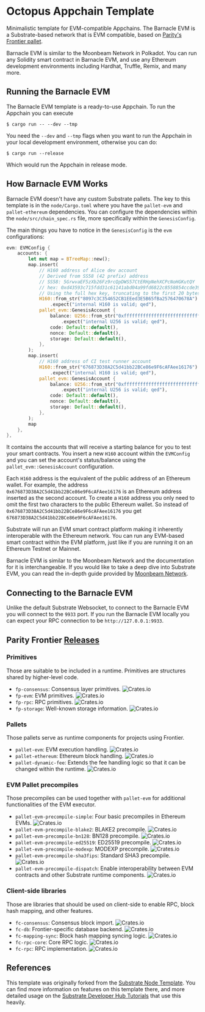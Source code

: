 # Octopus Appchain Template

Minimalistic template for EVM-compatible Appchains. The Barnacle EVM is a Substrate-based network that is EVM compatible, based on [Parity's Frontier pallet](https://github.com/paritytech/frontier).

Barnacle EVM is similar to the Moonbeam Network in Polkadot. You can run any Solidity smart contract in Barnacle EVM, and use any Ethereum development environments including Hardhat, Truffle, Remix, and many more.

## Running the Barnacle EVM

The Barnacle EVM template is a ready-to-use Appchain. To run the Appchain you can execute

```
$ cargo run -- --dev --tmp
```

You need the `--dev` and `--tmp` flags when you want to run the Appchain in your local development environment, otherwise you can do:

```
$ cargo run --release
```

Which would run the Appchain in release mode.

## How Barnacle EVM Works

Barnacle EVM doesn't have any custom Substrate pallets. The key to this template is in the `node/Cargo.toml` where you have the `pallet-evm` and `pallet-ethereum` dependencies. You can configure the dependencies within the `node/src/chain_spec.rs` file, more specifically within the `GenesisConfig`.

The main things you have to notice in the `GenesisConfig` is the `evm` configurations:

```rust
evm: EVMConfig {
	accounts: {
		let mut map = BTreeMap::new();
		map.insert(
			// H160 address of Alice dev account
			// Derived from SS58 (42 prefix) address
			// SS58: 5GrwvaEF5zXb26Fz9rcQpDWS57CtERHpNehXCPcNoHGKutQY
			// hex: 0xd43593c715fdd31c61141abd04a99fd6822c8558854ccde39a5684e7a56da27d
			// Using the full hex key, truncating to the first 20 bytes (the first 40 hex chars)
			H160::from_str("8097c3C354652CB1EEed3E5B65fBa2576470678A")
				.expect("internal H160 is valid; qed"),
			pallet_evm::GenesisAccount {
				balance: U256::from_str("0xffffffffffffffffffffffffffffffff")
					.expect("internal U256 is valid; qed"),
				code: Default::default(),
				nonce: Default::default(),
				storage: Default::default(),
			},
		);
		map.insert(
			// H160 address of CI test runner account
			H160::from_str("676873D38A2C5d41bb22BCe86e9F6cAFAee16176")
				.expect("internal H160 is valid; qed"),
			pallet_evm::GenesisAccount {
				balance: U256::from_str("0xffffffffffffffffffffffffffffffff")
					.expect("internal U256 is valid; qed"),
				code: Default::default(),
				nonce: Default::default(),
				storage: Default::default(),
			},
		);
		map
	},
},
```

It contains the accounts that will receive a starting balance for you to test your smart contracts. You insert a new `H160` account within the `EVMConfig` and you can set the account's status/balance using the `pallet_evm::GenesisAccount` configuration.

Each `H160` address is the equivalent of the public address of an Ethereum wallet. For example, the address `0x676873D38A2C5d41bb22BCe86e9F6cAFAee16176` is an Ethereum address inserted as the second account. To create a `H160` address you only need to omit the first two characters to the public Ethereum wallet. So instead of `0x676873D38A2C5d41bb22BCe86e9F6cAFAee16176` you get `676873D38A2C5d41bb22BCe86e9F6cAFAee16176`.

Substrate will run an EVM smart contract platform making it inherently interoperable with the Ethereum network. You can run any EVM-based smart contract within the EVM platform, just like if you are running it on an Ethereum Testnet or Mainnet.

Barnacle EVM is similar to the Moonbeam Network and the documentation for it is interchangeable. If you would like to take a deep dive into Substrate EVM, you can read the in-depth guide provided by [Moonbeam Network](https://docs.moonbeam.network/).

## Connecting to the Barnacle EVM

Unlike the default Substrate Websocket, to connect to the Barnacle EVM you will connect to the `9933` port. If you run the Barnacle EVM locally you can expect your RPC connection to be `http://127.0.0.1:9933`.

## Parity Frontier [Releases](https://github.com/paritytech/frontier#releases)

### Primitives

Those are suitable to be included in a runtime. Primitives are structures shared
by higher-level code.

* `fp-consensus`: Consensus layer primitives.
  ![Crates.io](https://img.shields.io/crates/v/fp-consensus)
* `fp-evm`: EVM primitives. ![Crates.io](https://img.shields.io/crates/v/fp-evm)
* `fp-rpc`: RPC primitives. ![Crates.io](https://img.shields.io/crates/v/fp-rpc)
* `fp-storage`: Well-known storage information.
  ![Crates.io](https://img.shields.io/crates/v/fp-storage)

### Pallets

Those pallets serve as runtime components for projects using Frontier.

* `pallet-evm`: EVM execution handling.
  ![Crates.io](https://img.shields.io/crates/v/pallet-evm)
* `pallet-ethereum`: Ethereum block handling.
  ![Crates.io](https://img.shields.io/crates/v/pallet-ethereum)
* `pallet-dynamic-fee`: Extends the fee handling logic so that it can be changed
  within the runtime.
  ![Crates.io](https://img.shields.io/crates/v/pallet-dynamic-fee)

### EVM Pallet precompiles

Those precompiles can be used together with `pallet-evm` for additional
functionalities of the EVM executor.

* `pallet-evm-precompile-simple`: Four basic precompiles in Ethereum EVMs.
  ![Crates.io](https://img.shields.io/crates/v/pallet-evm-precompile-simple)
* `pallet-evm-precompile-blake2`: BLAKE2 precompile.
  ![Crates.io](https://img.shields.io/crates/v/pallet-evm-precompile-blake2)
* `pallet-evm-precompile-bn128`: BN128 precompile.
  ![Crates.io](https://img.shields.io/crates/v/pallet-evm-precompile-bn128)
* `pallet-evm-precompile-ed25519`: ED25519 precompile.
  ![Crates.io](https://img.shields.io/crates/v/pallet-evm-precompile-ed25519)
* `pallet-evm-precompile-modexp`: MODEXP precompile.
  ![Crates.io](https://img.shields.io/crates/v/pallet-evm-precompile-modexp)
* `pallet-evm-precompile-sha3fips`: Standard SHA3 precompile.
  ![Crates.io](https://img.shields.io/crates/v/pallet-evm-precompile-sha3fips)
* `pallet-evm-precompile-dispatch`: Enable interoperability between EVM
  contracts and other Substrate runtime components.
  ![Crates.io](https://img.shields.io/crates/v/pallet-evm-precompile-dispatch)

### Client-side libraries

Those are libraries that should be used on client-side to enable RPC, block hash
mapping, and other features.

* `fc-consensus`: Consensus block import.
  ![Crates.io](https://img.shields.io/crates/v/fc-consensus)
* `fc-db`: Frontier-specific database backend.
  ![Crates.io](https://img.shields.io/crates/v/fc-db)
* `fc-mapping-sync`: Block hash mapping syncing logic.
  ![Crates.io](https://img.shields.io/crates/v/fc-mapping-sync)
* `fc-rpc-core`: Core RPC logic.
  ![Crates.io](https://img.shields.io/crates/v/fc-rpc-core)
* `fc-rpc`: RPC implementation.
  ![Crates.io](https://img.shields.io/crates/v/fc-rpc)

## References

This template was originally forked from the
[Substrate Node Template](https://github.com/substrate-developer-hub/substrate-node-template). You
can find more information on features on this template there, and more detailed usage on the
[Substrate Developer Hub Tutorials](https://docs.substrate.io/tutorials/v3/) that use this heavily.